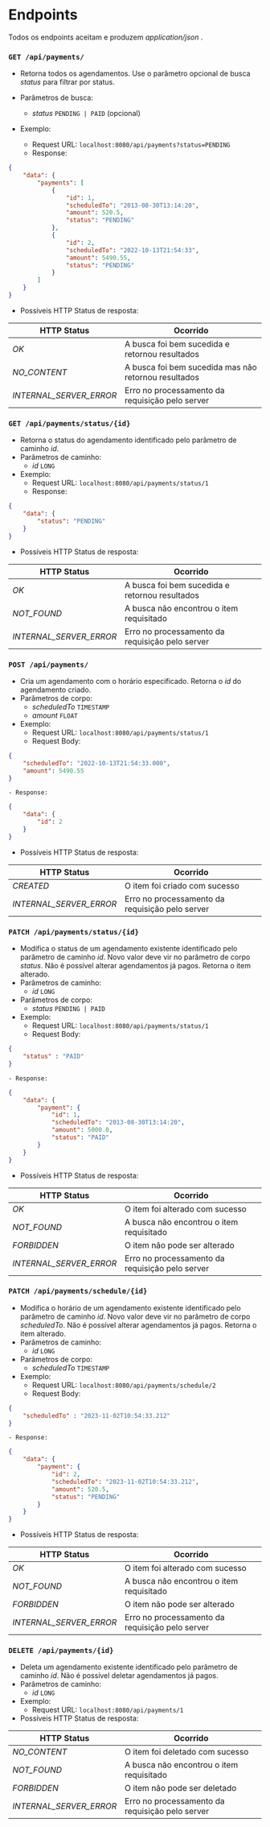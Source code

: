 # Endpoints

Todos os endpoints aceitam e produzem _application/json_ .

### `GET /api/payments/`
* Retorna todos os agendamentos. Use o parâmetro opcional de busca _status_ para filtrar por status. 
* Parâmetros de busca:
    - _status_ `PENDING | PAID` (opcional)
 
* Exemplo:
    - Request URL: `localhost:8080/api/payments?status=PENDING`
    - Response:
```JSON
{
    "data": {
        "payments": [
            {
                "id": 1,
                "scheduledTo": "2013-08-30T13:14:20",
                "amount": 520.5,
                "status": "PENDING"
            },
            {
                "id": 2,
                "scheduledTo": "2022-10-13T21:54:33",
                "amount": 5490.55,
                "status": "PENDING"
            }
        ]
    }
}
```

* Possíveis HTTP Status de resposta:

| HTTP Status | Ocorrido |
| ------ | ------ |
| _OK_ | A busca foi bem sucedida e retornou resultados |
| _NO_CONTENT_ | A busca foi bem sucedida mas não retornou resultados |
| _INTERNAL_SERVER_ERROR_ | Erro no processamento da requisição pelo server |

### `GET /api/payments/status/{id}`
* Retorna o status do agendamento identificado pelo parâmetro de caminho _id_.
* Parâmetros de caminho:
    - _id_ `LONG`
* Exemplo:
    - Request URL: `localhost:8080/api/payments/status/1`
    - Response:
```JSON
{
    "data": {
        "status": "PENDING"
    }
}
```
* Possíveis HTTP Status de resposta:

| HTTP Status | Ocorrido |
| ------ | ------ |
| _OK_ | A busca foi bem sucedida e retornou resultados |
| _NOT_FOUND_ | A busca não encontrou o item requisitado |
| _INTERNAL_SERVER_ERROR_ | Erro no processamento da requisição pelo server |

### `POST /api/payments/`
* Cria um agendamento com o horário especificado. Retorna o _id_ do agendamento criado.
* Parâmetros de corpo:
    - _scheduledTo_ `TIMESTAMP`
    - _amount_ `FLOAT`
* Exemplo:
    - Request URL: `localhost:8080/api/payments/status/1`
    - Request Body:
```JSON
{
    "scheduledTo": "2022-10-13T21:54:33.000", 
    "amount": 5490.55
}
```
    - Response:
```JSON
{
    "data": {
        "id": 2
    }
}
```
* Possíveis HTTP Status de resposta:

| HTTP Status | Ocorrido |
| ------ | ------ |
| _CREATED_ | O item foi criado com sucesso |
| _INTERNAL_SERVER_ERROR_ | Erro no processamento da requisição pelo server |

### `PATCH /api/payments/status/{id}`
* Modifica o status de um agendamento existente identificado pelo parâmetro de caminho _id_. Novo valor deve vir no parâmetro de corpo _status_. Não é possível alterar agendamentos já pagos. Retorna o item alterado.
* Parâmetros de caminho:
    - _id_ `LONG`
* Parâmetros de corpo:
    - _status_ `PENDING | PAID`
* Exemplo:
    - Request URL: `localhost:8080/api/payments/status/1`
    - Request Body:
```JSON
{
    "status" : "PAID"
}
```
    - Response:
```JSON
{
    "data": {
        "payment": {
            "id": 1,
            "scheduledTo": "2013-08-30T13:14:20",
            "amount": 5000.0,
            "status": "PAID"
        }
    }
}
```
* Possíveis HTTP Status de resposta:

| HTTP Status | Ocorrido |
| ------ | ------ |
| _OK_ | O item foi alterado com sucesso |
| _NOT_FOUND_ | A busca não encontrou o item requisitado |
| _FORBIDDEN_ | O item não pode ser alterado |
| _INTERNAL_SERVER_ERROR_ | Erro no processamento da requisição pelo server |

### `PATCH /api/payments/schedule/{id}`
* Modifica o horário de um agendamento existente identificado pelo parâmetro de caminho _id_. Novo valor deve vir no parâmetro de corpo _scheduledTo_. Não é possível alterar agendamentos já pagos. Retorna o item alterado.
* Parâmetros de caminho:
    - _id_ `LONG`
* Parâmetros de corpo:
    - _scheduledTo_ `TIMESTAMP`
* Exemplo:
    - Request URL: `localhost:8080/api/payments/schedule/2`
    - Request Body:
```JSON
{
    "scheduledTo" : "2023-11-02T10:54:33.212"
}
```
    - Response:
```JSON
{
    "data": {
        "payment": {
            "id": 2,
            "scheduledTo": "2023-11-02T10:54:33.212",
            "amount": 520.5,
            "status": "PENDING"
        }
    }
}
```
* Possíveis HTTP Status de resposta:

| HTTP Status | Ocorrido |
| ------ | ------ |
| _OK_ | O item foi alterado com sucesso |
| _NOT_FOUND_ | A busca não encontrou o item requisitado |
| _FORBIDDEN_ | O item não pode ser alterado |
| _INTERNAL_SERVER_ERROR_ | Erro no processamento da requisição pelo server |

### `DELETE /api/payments/{id}`
* Deleta um agendamento existente identificado pelo parâmetro de caminho _id_. Não é possível deletar agendamentos já pagos.
* Parâmetros de caminho:
    - _id_ `LONG`
* Exemplo:
    - Request URL: `localhost:8080/api/payments/1`
* Possíveis HTTP Status de resposta:

| HTTP Status | Ocorrido |
| ------ | ------ |
| _NO_CONTENT_ | O item foi deletado com sucesso |
| _NOT_FOUND_ | A busca não encontrou o item requisitado |
| _FORBIDDEN_ | O item não pode ser deletado |
| _INTERNAL_SERVER_ERROR_ | Erro no processamento da requisição pelo server |

